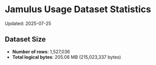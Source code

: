 # Jamulus Usage Dataset Statistics

Updated: 2025-07-25

## Dataset Size
- **Number of rows**: 1,527,036
- **Total logical bytes**: 205.06 MB (215,023,337 bytes)
